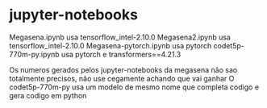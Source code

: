 # jupyter-notebooks

Megasena.ipynb usa tensorflow_intel-2.10.0
Megasena2.ipynb usa tensorflow_intel-2.10.0
Megasena-pytorch.ipynb usa pytorch
codet5p-770m-py.ipynb usa pytorch e transformers==4.21.3

Os numeros gerados pelos jupyter-notebooks da megasena não sao totalmente precisos, não use cegamente achando que vai ganhar
O codet5p-770m-py usa um modelo de mesmo nome que completa codigo e gera codigo em python

